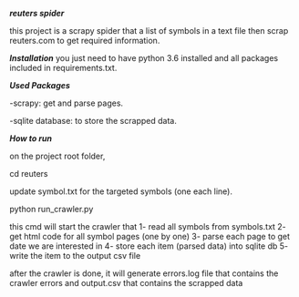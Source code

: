 ***reuters spider***

this project is a scrapy spider that a list of symbols in a text file then scrap reuters.com to get required information.

***Installation***
you just need to have python 3.6 installed and all packages included in requirements.txt.

***Used Packages***

-scrapy: get and parse pages.

-sqlite database: to store the scrapped data.

***How to run***

on the project root folder,

cd reuters

update symbol.txt for the targeted symbols (one each line).

python run_crawler.py 

this cmd will start the crawler that 
1- read all symbols from symbols.txt
2- get html code for all symbol pages (one by one)
3- parse each page to get date we are interested in
4- store each item (parsed data) into sqlite db
5- write the item to the output csv file

after the crawler is done, it will generate errors.log file that contains the crawler errors and output.csv that contains the scrapped data
